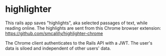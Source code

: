 # highlighter
This rails app saves "highlights", aka selected passages of text, while reading online. The highlights are sent from this Chrome browser extension: https://github.com/smcalilly/highlighter-chrome

The Chrome client authenticates to the Rails API with a JWT. The user's data is siloed and independent of other users' data.
